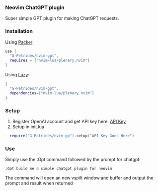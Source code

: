 
### Neovim ChatGPT plugin

Super simple GPT plugin for making ChatGPT requests.

### Installation

Using [Packer](https://github.com/wbthomason/packer.nvim):

```lua
use {
  "G-Petrides/nvim-gpt",
  requires = {"nvim-lua/plenary.nvim"}
}
```

Using [Lazy](https://github.com/folke/lazy.nvim):

```lua
{
  "G-Petrides/nvim-gpt",
  dependencies={"nvim-lua/plenary.nvim"}
}
```
  
### Setup

1) Register OpenAI account and get API key here: [API Key](https://platform.openai.com/account/api-keys)
2) Setup in init.lua
```lua
  require("G-Petrides/nvim-gp").setup("API Key Goes Here")
```

### Use

Simply use the :Gpt command followed by the prompt for chatgpt:

```
:Gpt build me a simple chatgpt plugin for neovim
```
The command will open an new vspilt window and buffer and output the prompt and result when returned

